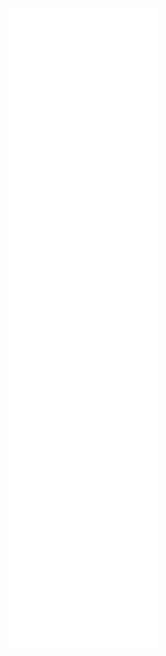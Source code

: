 <p align="center">
    <img src="https://github.com/TeoDev1611/TeoDev1611/blob/main/github-metrics.svg" alt="Metrics">
</p>